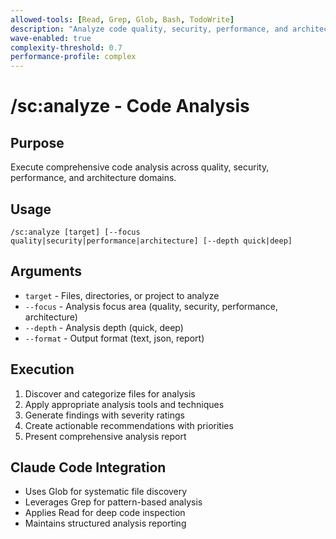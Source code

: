 ```yaml
---
allowed-tools: [Read, Grep, Glob, Bash, TodoWrite]
description: "Analyze code quality, security, performance, and architecture"
wave-enabled: true
complexity-threshold: 0.7
performance-profile: complex
---
```


# /sc:analyze - Code Analysis

## Purpose
Execute comprehensive code analysis across quality, security, performance, and architecture domains.

## Usage
```
/sc:analyze [target] [--focus quality|security|performance|architecture] [--depth quick|deep]
```

## Arguments
- `target` - Files, directories, or project to analyze
- `--focus` - Analysis focus area (quality, security, performance, architecture)
- `--depth` - Analysis depth (quick, deep)
- `--format` - Output format (text, json, report)

## Execution
1. Discover and categorize files for analysis
2. Apply appropriate analysis tools and techniques
3. Generate findings with severity ratings
4. Create actionable recommendations with priorities
5. Present comprehensive analysis report

## Claude Code Integration
- Uses Glob for systematic file discovery
- Leverages Grep for pattern-based analysis
- Applies Read for deep code inspection
- Maintains structured analysis reporting